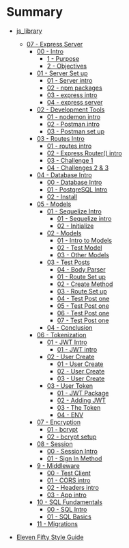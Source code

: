 # Summary
* [js_library]()
    * [07 - Express Server]()
        * [00 - Intro ]()
            * [1 - Purpose](javascript_library/06-Express-Server/00-intro/01-purpose.md)
            * [2 - Objectives](javascript_library/06-Express-Server/00-intro/02-set-up.md)
        * [01 - Server Set up]()
            * [01 - Server intro](javascript_library/06-Express-Server/01-server-setup/01-server-intro.md)
            * [02 - npm packages](javascript_library/06-Express-Server/01-server-setup/02-server-dependencies.md)
            * [03 - express intro](javascript_library/06-Express-Server/01-server-setup/03-express-intro.md)
            * [04 - express server](javascript_library/06-Express-Server/01-server-setup/04-server-code.md)
        * [02 - Development Tools]()
            * [01 - nodemon intro](javascript_library/06-Express-Server/02-dev-tools/01-nodemon-intro.md)
            * [02 - Postman intro](javascript_library/06-Express-Server/02-dev-tools/02-postman-intro.md)
            * [03 - Postman set up](javascript_library/06-Express-Server/02-dev-tools/03-postman-practice.md)
        * [03 - Routes Intro]()
            * [01 - routes intro](javascript_library/06-Express-Server/03-routes/01-routes-intro.md)
            * [02 - Express Router() intro](javascript_library/06-Express-Server/03-routes/02-routes-express.md)
            * [03 - Challenge 1](javascript_library/06-Express-Server/03-routes/03-routes-solution.md)
            * [04 - Challenges 2 & 3](javascript_library/06-Express-Server/03-routes/04-routes-solution-two.md)
        * [04 - Database Intro]()
            * [00 - Database Intro](javascript_library/06-Express-Server/04-db/00-db-intro.md)
            * [01 - PostgreSQL Intro](javascript_library/06-Express-Server/04-db/01-pg-intro.md)
            * [02 - Install](javascript_library/06-Express-Server/04-db/02-pg-install.md)
        * [05 - Models]()
            * [01 - Sequelize Intro]()
                * [01 - Sequelize intro](javascript_library/06-Express-Server/05-models/01-sequelize/00-intro.md)
                * [02 - Initialize](javascript_library/06-Express-Server/05-models/01-sequelize/01-sequelize.md)
            * [02 - Models]()
                * [01 - Intro to Models](javascript_library/06-Express-Server/05-models/02-models/00-models.md)
                * [02 - Test Model](javascript_library/06-Express-Server/05-models/02-models/01-test-models.md)
                * [03 - Other Models](javascript_library/06-Express-Server/05-models/02-models/02-othermodels.md)
            * [03 - Test Posts]()
                * [04 - Body Parser](javascript_library/06-Express-Server/05-models/02-models/03-body-parser.md)
                * [01 - Route Set up](javascript_library/06-Express-Server/05-models/03-testpost/01-testpost-one.md)
                * [02 - Create Method](javascript_library/06-Express-Server/05-models/03-testpost/02-testpost-two.md)
                * [03 - Route Set up](javascript_library/06-Express-Server/05-models/03-testpost/03-testpost-three.md)
                * [04 - Test Post one](javascript_library/06-Express-Server/05-models/03-testpost/04-testpost-four.md)
                * [05 - Test Post one](javascript_library/06-Express-Server/05-models/03-testpost/05-testpost-five.md)
                * [06 - Test Post one](javascript_library/06-Express-Server/05-models/03-testpost/06-testpost-six.md)
                * [07 - Test Post one](javascript_library/06-Express-Server/05-models/03-testpost/07-testpost-seven.md)
            * [04 - Conclusion](javascript_library/06-Express-Server/05-models/04-conclusion/01-conclusion.md)
        * [06 - Tokenization]()
            * [01 - JWT Intro]()
                * [01 - JWT intro](javascript_library/06-Express-Server/06-jwt/01-jwt-intro/01-jwt-intro.md)
            * [02 - User Create]()
                * [01 - User Create](javascript_library/06-Express-Server/06-jwt/02-user-create/01-user-create.md)
                * [02 - User Create](javascript_library/06-Express-Server/06-jwt/02-user-create/02-user-create2.md)
                * [03 - User Create](javascript_library/06-Express-Server/06-jwt/02-user-create/03-user-create3.md)
            * [03 - User Token]()
                * [01 - JWT Package](javascript_library/06-Express-Server/06-jwt/03-user-token/01-jwt-package.md)
                * [02 - Adding JWT](javascript_library/06-Express-Server/06-jwt/03-user-token/02-adding-jwt.md)
                * [03 - The Token](javascript_library/06-Express-Server/06-jwt/03-user-token/03-token-with-user.md)
                * [04 - ENV](javascript_library/06-Express-Server/06-jwt/03-user-token/04-process-env.md)
        * [07 - Encryption]()
            * [01 - bcrypt](javascript_library/06-Express-Server/07-encryption/00-bcrypt-intro.md)
            * [02 - bcrypt setup](javascript_library/06-Express-Server/07-encryption/01-bcrypt-setup.md)   
        * [08 - Session]()
            * [00 - Session Intro](javascript_library/06-Express-Server/08-session/00-session-intro.md)
            * [01 - Sign In Method](javascript_library/06-Express-Server/08-session/01-signinmethod.md)
        * [9 - Middleware]()
            * [00 - Test Client](javascript_library/06-Express-Server/9-middleware/00-test-client.md)
            * [01 - CORS intro](javascript_library/06-Express-Server/9-middleware/01-middleware-intro.md)
            * [02 - Headers intro](javascript_library/06-Express-Server/9-middleware/02-headers.md)
            * [03 - App intro](javascript_library/06-Express-Server/9-middleware/03-app.md)
        * [10 - SQL Fundamentals]()
            * [00 - SQL Intro](javascript_library/06-Express-Server/10-sql-intro/00-sql-intro.md)
            * [01 - SQL Basics](javascript_library/06-Express-Server/10-sql-intro/01-sql-basics.md)
        * [11 - Migrations]()
   

* [Eleven Fifty Style Guide](StyleGuide/StyleGuide.md)